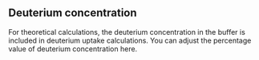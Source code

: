 ## Deuterium concentration

For theoretical calculations, the deuterium concentration in the buffer is included in deuterium uptake calculations. You can adjust the percentage value of deuterium concentration here. 